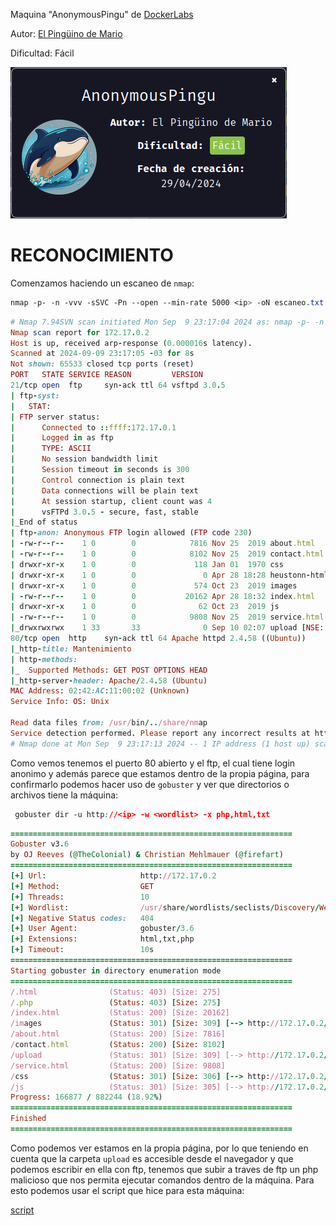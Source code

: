 Maquina "AnonymousPingu" de [DockerLabs](https://dockerlabs.es)

Autor: [El Pingüino de Mario](https://www.youtube.com/channel/UCGLfzfKRUsV6BzkrF1kJGsg)

Dificultad: Fácil

![dock](./img/dock.png)

# RECONOCIMIENTO

Comenzamos haciendo un escaneo de `nmap`:

```css
nmap -p- -n -vvv -sSVC -Pn --open --min-rate 5000 <ip> -oN escaneo.txt
```

```ruby
# Nmap 7.94SVN scan initiated Mon Sep  9 23:17:04 2024 as: nmap -p- -n -vvv -sSVC -Pn --open --min-rate 5000 -oN escaneo.txt 172.17.0.2
Nmap scan report for 172.17.0.2
Host is up, received arp-response (0.000016s latency).
Scanned at 2024-09-09 23:17:05 -03 for 8s
Not shown: 65533 closed tcp ports (reset)
PORT   STATE SERVICE REASON         VERSION
21/tcp open  ftp     syn-ack ttl 64 vsftpd 3.0.5
| ftp-syst: 
|   STAT: 
| FTP server status:
|      Connected to ::ffff:172.17.0.1
|      Logged in as ftp
|      TYPE: ASCII
|      No session bandwidth limit
|      Session timeout in seconds is 300
|      Control connection is plain text
|      Data connections will be plain text
|      At session startup, client count was 4
|      vsFTPd 3.0.5 - secure, fast, stable
|_End of status
| ftp-anon: Anonymous FTP login allowed (FTP code 230)
| -rw-r--r--    1 0        0            7816 Nov 25  2019 about.html
| -rw-r--r--    1 0        0            8102 Nov 25  2019 contact.html
| drwxr-xr-x    1 0        0             118 Jan 01  1970 css
| drwxr-xr-x    1 0        0               0 Apr 28 18:28 heustonn-html
| drwxr-xr-x    1 0        0             574 Oct 23  2019 images
| -rw-r--r--    1 0        0           20162 Apr 28 18:32 index.html
| drwxr-xr-x    1 0        0              62 Oct 23  2019 js
| -rw-r--r--    1 0        0            9808 Nov 25  2019 service.html
|_drwxrwxrwx    1 33       33              0 Sep 10 02:07 upload [NSE: writeable]
80/tcp open  http    syn-ack ttl 64 Apache httpd 2.4.58 ((Ubuntu))
|_http-title: Mantenimiento
| http-methods: 
|_  Supported Methods: GET POST OPTIONS HEAD
|_http-server-header: Apache/2.4.58 (Ubuntu)
MAC Address: 02:42:AC:11:00:02 (Unknown)
Service Info: OS: Unix

Read data files from: /usr/bin/../share/nmap
Service detection performed. Please report any incorrect results at https://nmap.org/submit/ .
# Nmap done at Mon Sep  9 23:17:13 2024 -- 1 IP address (1 host up) scanned in 9.18 seconds
```

Como vemos tenemos el puerto 80 abierto y el ftp, el cual tiene login anonimo y además parece que estamos dentro de la propia página, para confirmarlo podemos hacer uso de `gobuster` y ver que directorios o archivos tiene la máquina:

```css
 gobuster dir -u http://<ip> -w <wordlist> -x php,html,txt
```

```ruby
===============================================================
Gobuster v3.6
by OJ Reeves (@TheColonial) & Christian Mehlmauer (@firefart)
===============================================================
[+] Url:                     http://172.17.0.2
[+] Method:                  GET
[+] Threads:                 10
[+] Wordlist:                /usr/share/wordlists/seclists/Discovery/Web-Content/directory-list-2.3-medium.txt
[+] Negative Status codes:   404
[+] User Agent:              gobuster/3.6
[+] Extensions:              html,txt,php
[+] Timeout:                 10s
===============================================================
Starting gobuster in directory enumeration mode
===============================================================
/.html                (Status: 403) [Size: 275]
/.php                 (Status: 403) [Size: 275]
/index.html           (Status: 200) [Size: 20162]
/images               (Status: 301) [Size: 309] [--> http://172.17.0.2/images/]
/about.html           (Status: 200) [Size: 7816]
/contact.html         (Status: 200) [Size: 8102]
/upload               (Status: 301) [Size: 309] [--> http://172.17.0.2/upload/]
/service.html         (Status: 200) [Size: 9808]
/css                  (Status: 301) [Size: 306] [--> http://172.17.0.2/css/]
/js                   (Status: 301) [Size: 305] [--> http://172.17.0.2/js/]
Progress: 166877 / 882244 (18.92%)
===============================================================
Finished
===============================================================
```

Como podemos ver estamos en la propia página, por lo que teniendo en cuenta que la carpeta `upload` es accesible desde el navegador y que podemos escribir en ella con ftp, tenemos que subir a traves de ftp un php malicioso que nos permita ejecutar comandos dentro de la máquina. Para esto podemos usar el script que hice para esta máquina:

[script](https://github.com/Maciferna/Dockerlabs/blob/main/maquina-anonymouspingu/scrips/intrusion.sh)